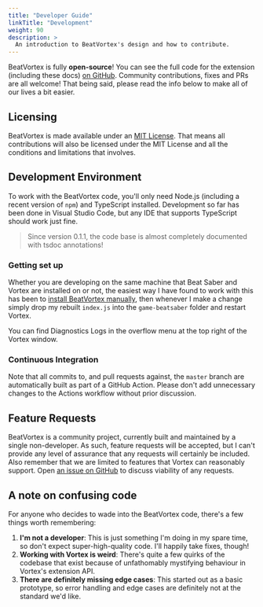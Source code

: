 ```yaml
---
title: "Developer Guide"
linkTitle: "Development"
weight: 90
description: >
  An introduction to BeatVortex's design and how to contribute.
---
```


BeatVortex is fully **open-source**! You can see the full code for the extension (including these docs) [on GitHub](https://github.com/agc93/beatvortex). Community contributions, fixes and PRs are all welcome! That being said, please read the info below to make all of our lives a bit easier.

## Licensing

BeatVortex is made available under an [MIT License](https://opensource.org/licenses/MIT). That means all contributions will also be licensed under the MIT License and all the conditions and limitations that involves.

## Development Environment

To work with the BeatVortex code, you'll only need Node.js (including a recent version of `npm`) and TypeScript installed. Development so far has been done in Visual Studio Code, but any IDE that supports TypeScript should work just fine.

> Since version 0.1.1, the code base is almost completely documented with tsdoc annotations!

### Getting set up

Whether you are developing on the same machine that Beat Saber and Vortex are installed on or not, the easiest way I have found to work with this has been to [install BeatVortex manually](/docs/usage/installation/#manual-installation), then whenever I make a change simply drop my rebuilt `index.js` into the `game-beatsaber` folder and restart Vortex.

You can find Diagnostics Logs in the overflow menu at the top right of the Vortex window.

### Continuous Integration

Note that all commits to, and pull requests against, the `master` branch are automatically built as part of a GitHub Action. Please don't add unnecessary changes to the Actions workflow without prior discussion.

## Feature Requests

BeatVortex is a community project, currently built and maintained by a single non-developer. As such, feature requests will be accepted, but I can't provide any level of assurance that any requests will certainly be included. Also remember that we are limited to features that Vortex can reasonably support. Open [an issue on GitHub](https://github.com/agc93/beatvortex/issues/new) to discuss viability of any requests.

## A note on confusing code

For anyone who decides to wade into the BeatVortex code, there's a few things worth remembering:

1. **I'm not a developer**: This is just something I'm doing in my spare time, so don't expect super-high-quality code. I'll happily take fixes, though!
1. **Working with Vortex is weird**: There's quite a few quirks of the codebase that exist because of unfathomably mystifying behaviour in Vortex's extension API.
1. **There are definitely missing edge cases**: This started out as a basic prototype, so error handling and edge cases are definitely not at the standard we'd like.
